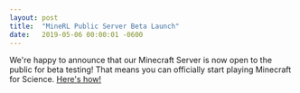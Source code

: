 ```yaml
---
layout: post
title:  "MineRL Public Server Beta Launch"
date:   2019-05-06 00:00:01 -0600
---
```


We're happy to announce that our Minecraft Server is now open to the public for beta testing! That means you can officially start playing Minecraft for Science. [Here's how!](/server)